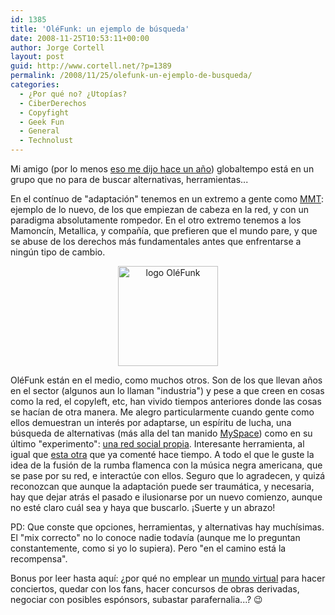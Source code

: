 ```yaml
---
id: 1385
title: 'OléFunk: un ejemplo de búsqueda'
date: 2008-11-25T10:53:11+00:00
author: Jorge Cortell
layout: post
guid: http://www.cortell.net/?p=1389
permalink: /2008/11/25/olefunk-un-ejemplo-de-busqueda/
categories:
  - ¿Por qué no? ¿Utopías?
  - CiberDerechos
  - Copyfight
  - Geek Fun
  - General
  - Technolust
---
```

Mi amigo (por lo menos <a title="http://www.cortell.net/2007/04/22/hasta-las-narices-de-redes-sociales-y-web-21/#comments" href="http://www.cortell.net/2007/04/22/hasta-las-narices-de-redes-sociales-y-web-21/#comments" target="_blank">eso me dijo hace un año</a>) globaltempo está en un grupo que no para de buscar alternativas, herramientas...

En el contínuo de "adaptación" tenemos en un extremo a gente como <a title="http://www.cortell.net/2008/11/24/mmt-arte-de-verdad/" href="http://www.cortell.net/2008/11/24/mmt-arte-de-verdad/" target="_blank">MMT</a>: ejemplo de lo nuevo, de los que empiezan de cabeza en la red, y con un paradigma absolutamente rompedor. En el otro extremo tenemos a los Mamoncín, Metallica, y compañía, que prefieren que el mundo pare, y que se abuse de los derechos más fundamentales antes que enfrentarse a ningún tipo de cambio.

<p style="text-align: center">
  <img class="aligncenter" src="http://farm4.static.flickr.com/3073/3047602281_e9e369a8ee_m.jpg" alt="logo OléFunk" width="160" height="160" />
</p>

OléFunk están en el medio, como muchos otros. Son de los que llevan años en el sector (algunos aun lo llaman "industria") y pese a que creen en cosas como la red, el copyleft, etc, han vivido tiempos anteriores donde las cosas se hacían de otra manera. Me alegro particularmente cuando gente como ellos demuestran un interés por adaptarse, un espíritu de lucha, una búsqueda de alternativas (más alla del tan manido <a title="http://www.myspace.com/olefunk" href="http://www.myspace.com/olefunk" target="_blank">MySpace</a>) como en su último "experimento": <a title="http://olefunk.ning.com/" href="http://olefunk.ning.com/" target="_blank">una red social propia</a>. Interesante herramienta, al igual que <a title="http://www.reverbnation.com/musicquarium" href="http://www.reverbnation.com/musicquarium" target="_blank">esta otra</a> que ya comenté hace tiempo. A todo el que le guste la idea de la fusión de la rumba flamenca con la música negra americana, que se pase por su red, e interactúe con ellos. Seguro que lo agradecen, y quizá reconozcan que aunque la adaptación puede ser traumática, y necesaria, hay que dejar atrás el pasado e ilusionarse por un nuevo comienzo, aunque no esté claro cuál sea y haya que buscarlo. ¡Suerte y un abrazo!

PD: Que conste que opciones, herramientas, y alternativas hay muchísimas. El "mix correcto" no lo conoce nadie todavía (aunque me lo preguntan constantemente, como si yo lo supiera). Pero "en el camino está la recompensa".

Bonus por leer hasta aquí: ¿por qué no emplear un <a title="http://secondlife.com/" href="http://secondlife.com/" target="_blank">mundo virtual</a> para hacer conciertos, quedar con los fans, hacer concursos de obras derivadas, negociar con posibles espónsors, subastar parafernalia...? 😉